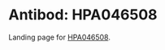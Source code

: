 # Antibod: HPA046508


    


Landing page for [HPA046508](http://www.proteinatlas.org/search/HPA046508).
